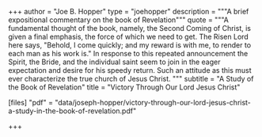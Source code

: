 +++
author = "Joe B. Hopper"
type = "joehopper"
description = """A brief expositional commentary on the book of Revelation"""
quote = """A fundamental thought of the book, namely, the Second Coming of Christ, is given a final emphasis, the force of which we need to get. The Risen Lord here says, "Behold, I come quickly; and my reward is with me, to render to each man as his work is." In response to this repeated announcement the Spirit, the Bride, and the individual saint seem to join in the eager expectation and desire for his speedy return. Such an attitude as this must ever characterize the true church of Jesus Christ. """
subtitle = "A Study of the Book of Revelation"
title = "Victory Through Our Lord Jesus Christ"

[files]
"pdf" = "data/joseph-hopper/victory-through-our-lord-jesus-christ-a-study-in-the-book-of-revelation.pdf"

+++